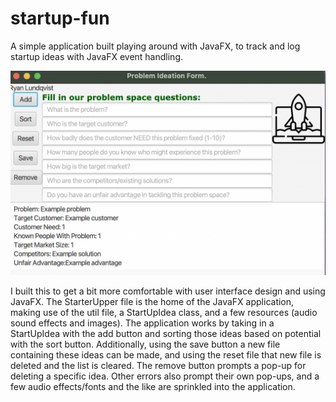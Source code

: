 # startup-fun
A simple application built playing around with JavaFX, to track and log startup ideas with JavaFX event handling.



![Screenshot](resources/application-scrnshot.png)

I built this to get a bit more comfortable with user interface design and using JavaFX. The StarterUpper file is the home of the JavaFX application, making use of the util file, a StartUpIdea class, and a few resources (audio sound effects and images). The application works by taking in a StartUpIdea with the add button and sorting those ideas based on potential with the sort button. Additionally, using the save button a new file containing these ideas can be made, and using the reset file that new file is deleted and the list is cleared. The remove button prompts a pop-up for deleting a specific idea. Other errors also prompt their own pop-ups, and a few audio effects/fonts and the like are sprinkled into the application.
